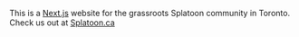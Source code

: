 This is a [Next.js](https://nextjs.org) website for the grassroots Splatoon community in Toronto. Check us out at [Splatoon.ca](https://www.Splatoon.ca)
